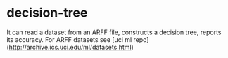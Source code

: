 # decision-tree
It can read a dataset from an ARFF file, constructs a decision tree, reports its accuracy.
For ARFF datasets see [uci ml repo] (http://archive.ics.uci.edu/ml/datasets.html)
